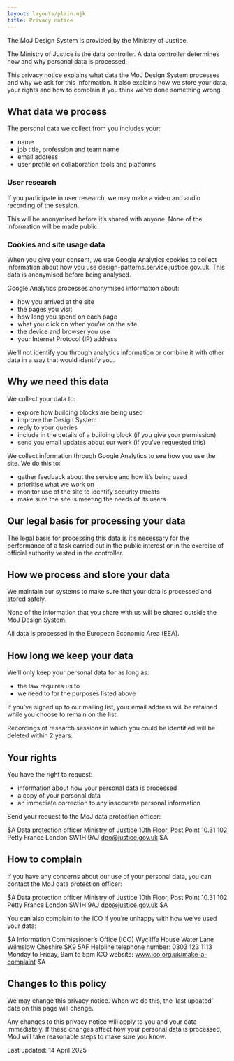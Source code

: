 ```yaml
---
layout: layouts/plain.njk
title: Privacy notice
---
```

The MoJ Design System is provided by the Ministry of Justice.

The Ministry of Justice is the data controller. A data controller determines how and why personal data is processed.

This privacy notice explains what data the MoJ Design System processes and why we ask for this information. It also explains how we store your data, your rights and how to complain if you think we’ve done something wrong.

## What data we process

The personal data we collect from you includes your:

- name
- job title, profession and team name
- email address
- user profile on collaboration tools and platforms

### User research

If you participate in user research, we may make a video and audio recording of the session.

This will be anonymised before it’s shared with anyone. None of the information will be made public.

### Cookies and site usage data

When you give your consent, we use Google Analytics cookies to collect information about how you use design-patterns.service.justice.gov.uk. This data is anonymised before being analysed.

Google Analytics processes anonymised information about:

- how you arrived at the site
- the pages you visit
- how long you spend on each page
- what you click on when you’re on the site
- the device and browser you use
- your Internet Protocol (IP) address

We’ll not identify you through analytics information or combine it with other data in a way that would identify you.

## Why we need this data

We collect your data to:

- explore how building blocks are being used
- improve the Design System
- reply to your queries
- include in the details of a building block (if you give your permission)
- send you email updates about our work (if you’ve requested this)

We collect information through Google Analytics to see how you use the site. We do this to:

- gather feedback about the service and how it’s being used
- prioritise what we work on
- monitor use of the site to identify security threats
- make sure the site is meeting the needs of its users

## Our legal basis for processing your data

The legal basis for processing this data is it’s necessary for the performance of a task carried out in the public interest or in the exercise of official authority vested in the controller.

## How we process and store your data

We maintain our systems to make sure that your data is processed and stored safely.

None of the information that you share with us will be shared outside the MoJ Design System.

All data is processed in the European Economic Area (EEA).

## How long we keep your data

We’ll only keep your personal data for as long as:

- the law requires us to
- we need to for the purposes listed above

If you’ve signed up to our mailing list, your email address will be retained while you choose to remain on the list.

Recordings of research sessions in which you could be identified will be deleted within 2 years.

## Your rights

You have the right to request:

- information about how your personal data is processed
- a copy of your personal data
- an immediate correction to any inaccurate personal information

Send your request to the MoJ data protection officer:

 $A
Data protection officer
Ministry of Justice
10th Floor, Post Point 10.31
102 Petty France
London
SW1H 9AJ
<dpo@justice.gov.uk>
$A

## How to complain

If you have any concerns about our use of your personal data, you can contact the MoJ data protection officer:

 $A
Data protection officer
Ministry of Justice
10th Floor, Post Point 10.31
102 Petty France
London
SW1H 9AJ
<dpo@justice.gov.uk>
$A

You can also complain to the ICO if you’re unhappy with how we’ve used your data:

 $A
Information Commissioner’s Office (ICO)
Wycliffe House
Water Lane
Wilmslow
Cheshire
SK9 5AF
Helpline telephone number: 0303 123 1113
Monday to Friday, 9am to 5pm
ICO website: www.ico.org.uk/make-a-complaint
 $A

## Changes to this policy

We may change this privacy notice. When we do this, the ‘last updated’ date on this page will change.

Any changes to this privacy notice will apply to you and your data immediately. If these changes affect how your personal data is processed, MoJ will take reasonable steps to make sure you know.

Last updated: 14 April 2025
